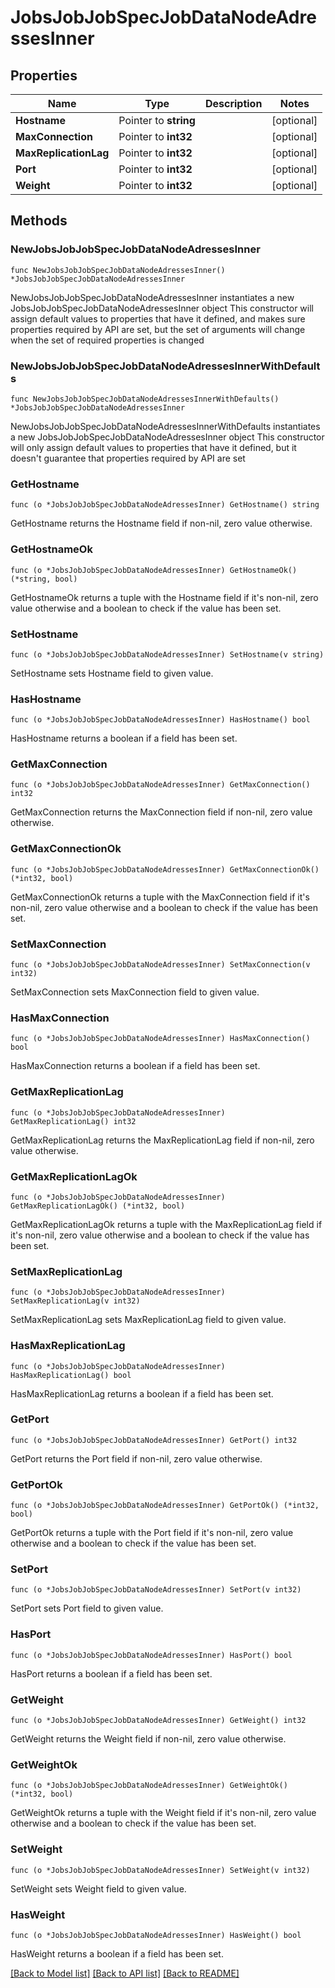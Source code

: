 # JobsJobJobSpecJobDataNodeAdressesInner

## Properties

Name | Type | Description | Notes
------------ | ------------- | ------------- | -------------
**Hostname** | Pointer to **string** |  | [optional] 
**MaxConnection** | Pointer to **int32** |  | [optional] 
**MaxReplicationLag** | Pointer to **int32** |  | [optional] 
**Port** | Pointer to **int32** |  | [optional] 
**Weight** | Pointer to **int32** |  | [optional] 

## Methods

### NewJobsJobJobSpecJobDataNodeAdressesInner

`func NewJobsJobJobSpecJobDataNodeAdressesInner() *JobsJobJobSpecJobDataNodeAdressesInner`

NewJobsJobJobSpecJobDataNodeAdressesInner instantiates a new JobsJobJobSpecJobDataNodeAdressesInner object
This constructor will assign default values to properties that have it defined,
and makes sure properties required by API are set, but the set of arguments
will change when the set of required properties is changed

### NewJobsJobJobSpecJobDataNodeAdressesInnerWithDefaults

`func NewJobsJobJobSpecJobDataNodeAdressesInnerWithDefaults() *JobsJobJobSpecJobDataNodeAdressesInner`

NewJobsJobJobSpecJobDataNodeAdressesInnerWithDefaults instantiates a new JobsJobJobSpecJobDataNodeAdressesInner object
This constructor will only assign default values to properties that have it defined,
but it doesn't guarantee that properties required by API are set

### GetHostname

`func (o *JobsJobJobSpecJobDataNodeAdressesInner) GetHostname() string`

GetHostname returns the Hostname field if non-nil, zero value otherwise.

### GetHostnameOk

`func (o *JobsJobJobSpecJobDataNodeAdressesInner) GetHostnameOk() (*string, bool)`

GetHostnameOk returns a tuple with the Hostname field if it's non-nil, zero value otherwise
and a boolean to check if the value has been set.

### SetHostname

`func (o *JobsJobJobSpecJobDataNodeAdressesInner) SetHostname(v string)`

SetHostname sets Hostname field to given value.

### HasHostname

`func (o *JobsJobJobSpecJobDataNodeAdressesInner) HasHostname() bool`

HasHostname returns a boolean if a field has been set.

### GetMaxConnection

`func (o *JobsJobJobSpecJobDataNodeAdressesInner) GetMaxConnection() int32`

GetMaxConnection returns the MaxConnection field if non-nil, zero value otherwise.

### GetMaxConnectionOk

`func (o *JobsJobJobSpecJobDataNodeAdressesInner) GetMaxConnectionOk() (*int32, bool)`

GetMaxConnectionOk returns a tuple with the MaxConnection field if it's non-nil, zero value otherwise
and a boolean to check if the value has been set.

### SetMaxConnection

`func (o *JobsJobJobSpecJobDataNodeAdressesInner) SetMaxConnection(v int32)`

SetMaxConnection sets MaxConnection field to given value.

### HasMaxConnection

`func (o *JobsJobJobSpecJobDataNodeAdressesInner) HasMaxConnection() bool`

HasMaxConnection returns a boolean if a field has been set.

### GetMaxReplicationLag

`func (o *JobsJobJobSpecJobDataNodeAdressesInner) GetMaxReplicationLag() int32`

GetMaxReplicationLag returns the MaxReplicationLag field if non-nil, zero value otherwise.

### GetMaxReplicationLagOk

`func (o *JobsJobJobSpecJobDataNodeAdressesInner) GetMaxReplicationLagOk() (*int32, bool)`

GetMaxReplicationLagOk returns a tuple with the MaxReplicationLag field if it's non-nil, zero value otherwise
and a boolean to check if the value has been set.

### SetMaxReplicationLag

`func (o *JobsJobJobSpecJobDataNodeAdressesInner) SetMaxReplicationLag(v int32)`

SetMaxReplicationLag sets MaxReplicationLag field to given value.

### HasMaxReplicationLag

`func (o *JobsJobJobSpecJobDataNodeAdressesInner) HasMaxReplicationLag() bool`

HasMaxReplicationLag returns a boolean if a field has been set.

### GetPort

`func (o *JobsJobJobSpecJobDataNodeAdressesInner) GetPort() int32`

GetPort returns the Port field if non-nil, zero value otherwise.

### GetPortOk

`func (o *JobsJobJobSpecJobDataNodeAdressesInner) GetPortOk() (*int32, bool)`

GetPortOk returns a tuple with the Port field if it's non-nil, zero value otherwise
and a boolean to check if the value has been set.

### SetPort

`func (o *JobsJobJobSpecJobDataNodeAdressesInner) SetPort(v int32)`

SetPort sets Port field to given value.

### HasPort

`func (o *JobsJobJobSpecJobDataNodeAdressesInner) HasPort() bool`

HasPort returns a boolean if a field has been set.

### GetWeight

`func (o *JobsJobJobSpecJobDataNodeAdressesInner) GetWeight() int32`

GetWeight returns the Weight field if non-nil, zero value otherwise.

### GetWeightOk

`func (o *JobsJobJobSpecJobDataNodeAdressesInner) GetWeightOk() (*int32, bool)`

GetWeightOk returns a tuple with the Weight field if it's non-nil, zero value otherwise
and a boolean to check if the value has been set.

### SetWeight

`func (o *JobsJobJobSpecJobDataNodeAdressesInner) SetWeight(v int32)`

SetWeight sets Weight field to given value.

### HasWeight

`func (o *JobsJobJobSpecJobDataNodeAdressesInner) HasWeight() bool`

HasWeight returns a boolean if a field has been set.


[[Back to Model list]](../README.md#documentation-for-models) [[Back to API list]](../README.md#documentation-for-api-endpoints) [[Back to README]](../README.md)


